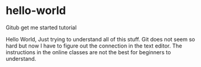 # hello-world
Gitub get me started tutorial

Hello World,
Just trying to understand all of this stuff.  Git does not seem so hard but now I have to figure out the connection in the text editor.  The instructions in the online classes are not the best for beginners to understand.

